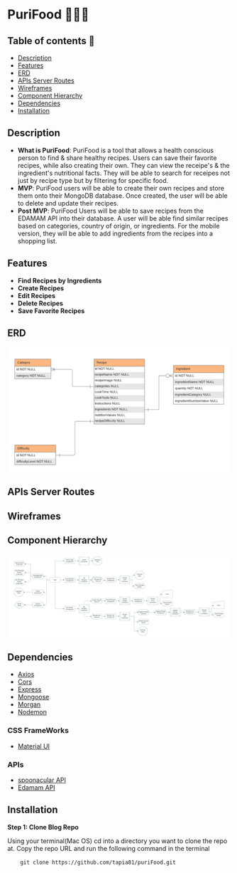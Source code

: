 # PuriFood 🍖🥑🍉

## Table of contents 📒

- [Description](#description)
- [Features](#feautres)
- [ERD](#erd)
- [APIs Server Routes](#apis-server-routes)
- [Wireframes](#wireframes)
- [Component Hierarchy](#component-hierarchy)
- [Dependencies](#denpendencies)
- [Installation](#installation)

## Description

- **What is PuriFood**: PuriFood is a tool that allows a health conscious
  person to find & share healthy recipes. Users can save
  their favorite recipes, while also creating their own.
  They can view the receipe's & the ingredient's
  nutritional facts. They will be able to search for
  receipes not just by recipe type but by filtering for
  specific food.
- **MVP**: PuriFood users will be able to create their own
  recipes and store them onto their MongoDB database.
  Once created, the user will be able to delete and
  update their recipes.
- **Post MVP**: PuriFood Users will be able to save recipes
  from the EDAMAM API into their database. A user will
  be able find similar recipes based on categories,
  country of origin, or ingredients. For the mobile
  version, they will be able to add ingredients from
  the recipes into a shopping list.

## Features

- **Find Recipes by Ingredients**
- **Create Recipes**
- **Edit Recipes**
- **Delete Recipes**
- **Save Favorite Recipes**

## ERD

![PuriFood ERD](./assets/PuriFood%20ERD.png)

## APIs Server Routes

## Wireframes

## Component Hierarchy

![PuriFood Component Hierarchy](./assets/PuriFood%20Hierarchy.png)

## Dependencies

- [Axios](https://github.com/axios/axios)
- [Cors](https://www.npmjs.com/package/cors)
- [Express](https://expressjs.com/en/starter/installing.html)
- [Mongoose](https://www.npmjs.com/package/mongoose)
- [Morgan](https://www.npmjs.com/package/morgan)
- [Nodemon](https://www.npmjs.com/package/nodemon)

### CSS FrameWorks

- [Material UI](https://mui.com/)

### APIs

- [spoonacular API](https://spoonacular.com/food-api)
- [Edamam API](https://www.edamam.com/)

## Installation

**Step 1: Clone Blog Repo**

Using your terminal(Mac OS) cd into a directory you want to
clone the repo at. Copy the repo URL and run the following command
in the terminal

        git clone https://github.com/tapia81/puriFood.git
